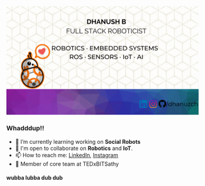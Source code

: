 

<div align="center">

![GIF](https://raw.githubusercontent.com/dhanuzch/dhanuzch/master/Dhanush%20githubv2.gif)

</div>

### Whadddup!!

- 🔭 I’m currently learning working on **Social Robots**
- 💬 I'm open to collaborate on **Robotics** and **IoT**.
- 📫 How to reach me: [LinkedIn](https://www.linkedin.com/in/dhanushbakthavatchalam-12b299a7/), [Instagram](https://www.instagram.com/dhanuzch)
- 🎯 Member of core team at TEDxBITSathy

#### wubba lubba dub dub

